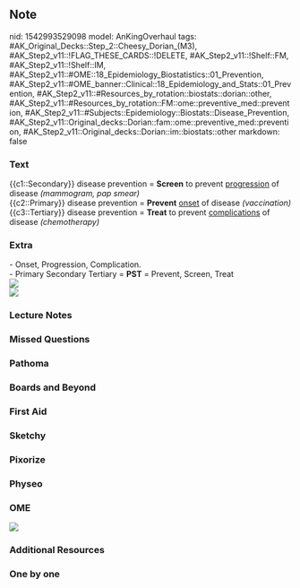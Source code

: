 ## Note
nid: 1542993529098
model: AnKingOverhaul
tags: #AK_Original_Decks::Step_2::Cheesy_Dorian_(M3), #AK_Step2_v11::!FLAG_THESE_CARDS::!DELETE, #AK_Step2_v11::!Shelf::FM, #AK_Step2_v11::!Shelf::IM, #AK_Step2_v11::#OME::18_Epidemiology_Biostatistics::01_Prevention, #AK_Step2_v11::#OME_banner::Clinical::18_Epidemiology_and_Stats::01_Prevention, #AK_Step2_v11::#Resources_by_rotation::biostats::dorian::other, #AK_Step2_v11::#Resources_by_rotation::FM::ome::preventive_med::prevention, #AK_Step2_v11::#Subjects::Epidemiology::Biostats::Disease_Prevention, #AK_Step2_v11::Original_decks::Dorian::fam::ome::preventive_med::prevention, #AK_Step2_v11::Original_decks::Dorian::im::biostats::other
markdown: false

### Text
<div>
  {{c1::Secondary}} disease prevention = <b>Screen</b> to prevent
  <u>progression</u> of disease <i>(mammogram, pap smear)</i>
</div>
<div>
  {{c2::Primary}} disease prevention = <b>Prevent</b> <u>onset</u>
  of disease <i>(vaccination)</i>
</div>
<div>
  {{c3::Tertiary}} disease prevention = <b>Treat</b> to prevent
  <u>complications</u> of disease <i>(chemotherapy)</i>
</div>

### Extra
<div>
  - Onset, Progression, Complication.
</div>
<div>
  - Primary Secondary Tertiary = <b>PST</b> = Prevent, Screen,
  Treat
</div>
<div><img src="paste-77683073482753.jpg"></div><img src=
"paste-3498624524746753.jpg">

### Lecture Notes


### Missed Questions


### Pathoma


### Boards and Beyond


### First Aid


### Sketchy


### Pixorize


### Physeo


### OME
<div class="ome-widget">
  <a href=
  "https://onlinemeded.org/spa/epidemiology-and-stats/prevention/acquire?ref=anki">
  <img src="_OME_AnkiFlashcards_Lesson_4.png"></a>
</div>

### Additional Resources


### One by one

